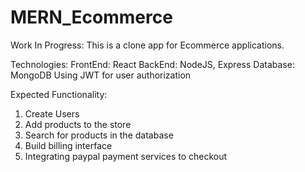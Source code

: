 # MERN_Ecommerce
Work In Progress: This is a clone app for Ecommerce applications. 

Technologies:
FrontEnd: React
BackEnd: NodeJS, Express
Database: MongoDB
Using JWT for user authorization


Expected Functionality:
1. Create Users
2. Add products to the store
3. Search for products in the database
4. Build billing interface
5. Integrating paypal payment services to checkout

